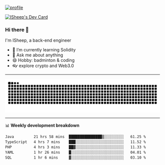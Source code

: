 [![profile](https://user-images.githubusercontent.com/54968314/208005045-e4b42f3b-833d-4242-bfcc-e764865553a2.svg)](https://www.calligrapher.ai/)

<a href="https://app.daily.dev/linziyang1106"><img src="https://api.daily.dev/devcards/v2/i4Spwx5Skx5FpTqWcwoit.png?r=kgx&type=wide" width="652" alt="ISheep's Dev Card"/></a>

### Hi there 🐏

I'm ISheep, a back-end engineer

- 🔭 I’m currently learning Solidity
- 💬 Ask me about anything
- 😄 Hobby: badminton & coding
- 👓 explore crypto and Web3.0

-------

![](https://raw.githubusercontent.com/ISheepp/ISheepp/output/github-contribution-grid-snake.svg)

-------

📊 **Weekly development breakdown**
<!--START_SECTION:waka-->

```txt
Java         21 hrs 58 mins  ███████████████▒░░░░░░░░░   61.25 %
TypeScript   4 hrs 7 mins    ███░░░░░░░░░░░░░░░░░░░░░░   11.52 %
PHP          4 hrs 3 mins    ██▓░░░░░░░░░░░░░░░░░░░░░░   11.33 %
YAML         1 hr 26 mins    █░░░░░░░░░░░░░░░░░░░░░░░░   04.01 %
SQL          1 hr 6 mins     ▓░░░░░░░░░░░░░░░░░░░░░░░░   03.10 %
```

<!--END_SECTION:waka-->
